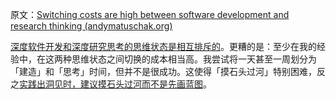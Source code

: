 原文：[Switching costs are high between software development and research thinking (andymatuschak.org)](https://notes.andymatuschak.org/z78pmtn8LMt6npZyHciSjVZJdp3u7sin61PzG)

[深度软件开发和深度研究思考的思维状态是相互排斥的](https://notes.andymatuschak.org/zQCSSBGrBJazfq3tuJehkf81MsYj6du38Dof)。更糟的是：至少在我的经验中，在这两种思维状态之间切换的成本相当高。我尝试将一天甚至一周划分为「建造」和「思考」时间，但并不是很成功。这使得「摸石头过河」特别困难，反之[实践出洞见时，建议摸石头过河而不是先画蓝图](https://notes.andymatuschak.org/z7Ldzn94FibghJBEG9hAebu8LMNV7NVBFvsfg)。